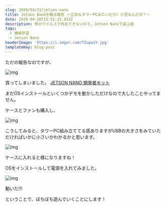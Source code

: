 ```yaml
---
slug: 2020/04/21/jetson-nano
title: Jetson Nanoを触る報告 ～立派なタワーPCみたいだろ? 小型なんだぜ？～
date: 2020-04-20T15:51:25.433Z
description: 例のウイルスで外出できないので、Jetson Nanoで遊ぶ話
tags:
  - 機械学習
  - Jetson Nano
headerImage: 'https://i.imgur.com/TZupazY.jpg'
templateKey: blog-post
---
```

ただの報告なのですが、

![img](https://i.imgur.com/TZupazY.jpg)

買ってしまいました。 [JETSON NANO 開発者キット](https://www.nvidia.com/ja-jp/autonomous-machines/embedded-systems/jetson-nano-developer-kit/)

まだOSインストールといくつかデモを動かしただけなので大したことやってません。

ケースとファンも購入し、

![img](https://i.imgur.com/CrVLMjH.jpg)

こうしてみると、タワーPC組み立ててる感ありますがUSBの大きさをみていただければいかに小さいかわかるかと思います。

![img](https://i.imgur.com/BwCzRZx.jpg)

ケースに入れると様になりますね！

OSをインストールして電源を入れてみました。

![img](https://i.imgur.com/nVU885s.jpg)

動いた!!!

ということで、ぼちぼち遊んでいくことにします！

